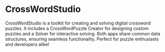 # CrossWordStudio
CrossWordStudio is a toolkit for creating and solving digital crossword puzzles. It includes a CrossWordPuzzle Creator for designing custom puzzles and a Solver for interactive solving. Both apps share common data structures, ensuring seamless functionality. Perfect for puzzle enthusiasts and developers alike!
